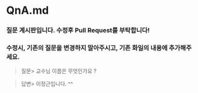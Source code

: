 # QnA.md

### 질문 계시판입니다. 수정후 Pull Request를 부탁합니다!
### 수정시, 기존의 질문을 변경하지 말아주시고, 기존 화일의 내용에 추가해주세요.

> 질문> 교수님 이름은 무엇인가요 ?

> 답변> 이정근입니다. ^^
